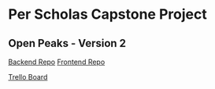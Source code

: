 # Per Scholas Capstone Project

## Open Peaks - Version 2

[Backend Repo](https://github.com/m-soro/Project_3_backend)
[Frontend Repo](https://github.com/m-soro/Project_3_frontend)

[Trello Board](https://trello.com/b/xQLtnoxs/project3)
